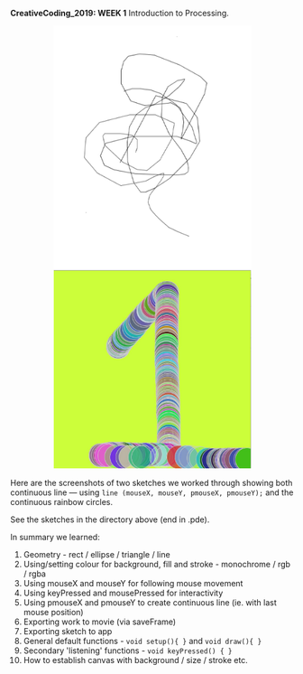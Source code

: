 <strong>CreativeCoding_2019: WEEK 1</strong>
Introduction to Processing.

<div style="text-align:center;"><img src="doodle.jpg" width="350" alt="Rainbow_caterpillars"/><img src="week1_rainbow_caterpillar.jpg" width="350" alt="Rainbow_caterpillars"/></div>

Here are the screenshots of two sketches we worked through showing both continuous line — using `line (mouseX, mouseY, pmouseX, pmouseY);` and the continuous rainbow circles.

See the sketches in the directory above (end in .pde).

In summary we learned:
  1. Geometry - rect / ellipse / triangle / line
  2. Using/setting colour for background, fill and stroke - monochrome / rgb / rgba
  3. Using mouseX and mouseY for following mouse movement
  4. Using keyPressed and mousePressed for interactivity
  5. Using pmouseX and pmouseY to create continuous line (ie. with last mouse position)
  6. Exporting work to movie (via saveFrame)
  7. Exporting sketch to app
  8. General default functions - `void setup(){ }` and `void draw(){ }`
  9. Secondary 'listening' functions - `void keyPressed() { }`
  10. How to establish canvas with background / size / stroke etc.
  


